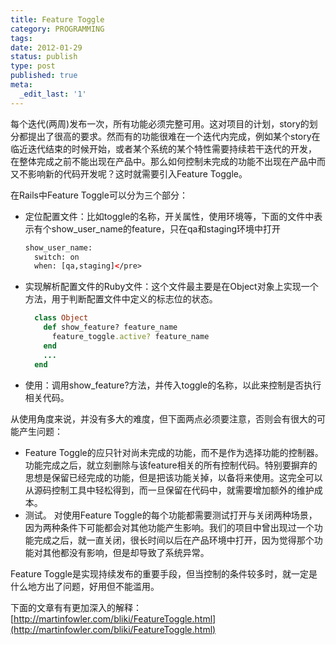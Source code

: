 ```yaml
---
title: Feature Toggle
category: PROGRAMMING
tags:
date: 2012-01-29
status: publish
type: post
published: true
meta:
  _edit_last: '1'
---
```

每个迭代(两周)发布一次，所有功能必须完整可用。这对项目的计划，story的划分都提出了很高的要求。然而有的功能很难在一个迭代内完成，例如某个story在临近迭代结束的时候开始，或者某个系统的某个特性需要持续若干迭代的开发， 在整体完成之前不能出现在产品中。那么如何控制未完成的功能不出现在产品中而又不影响新的代码开发呢？这时就需要引入Feature Toggle。

在Rails中Feature Toggle可以分为三个部分：

* 定位配置文件：比如toggle的名称，开关属性，使用环境等，下面的文件中表示有个show_user_name的feature，只在qa和staging环境中打开

    ```xml
    show_user_name:
      switch: on
      when: [qa,staging]</pre>
    ```
* 实现解析配置文件的Ruby文件：这个文件最主要是在Object对象上实现一个方法，用于判断配置文件中定义的标志位的状态。

  ```ruby
    class Object
      def show_feature? feature_name
        feature_toggle.active? feature_name
      end
      ...
    end
  ```

* 使用：调用show_feature?方法，并传入toggle的名称，以此来控制是否执行相关代码。

从使用角度来说，并没有多大的难度，但下面两点必须要注意，否则会有很大的可能产生问题：

* Feature Toggle的应只针对尚未完成的功能，而不是作为选择功能的控制器。
功能完成之后，就立刻删除与该feature相关的所有控制代码。特别要摒弃的思想是保留已经完成的功能，但是把该功能关掉，以备将来使用。这完全可以从源码控制工具中轻松得到，而一旦保留在代码中，就需要增加额外的维护成本。
* 测试。
对使用Feature Toggle的每个功能都需要测试打开与关闭两种场景，因为两种条件下可能都会对其他功能产生影响。我们的项目中曾出现过一个功能完成之后，就一直关闭，很长时间以后在产品环境中打开，因为觉得那个功能对其他都没有影响，但是却导致了系统异常。

Feature Toggle是实现持续发布的重要手段，但当控制的条件较多时，就一定是什么地方出了问题，好用但不能滥用。

下面的文章有有更加深入的解释：[http://martinfowler.com/bliki/FeatureToggle.html](http://martinfowler.com/bliki/FeatureToggle.html)